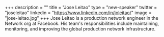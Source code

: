 +++
description = ""
title = "Jose Leitao"
type = "new-speaker"
twitter = "joseleitao"
linkedin = "https://www.linkedin.com/in/joleitao/"
image = "jose-leitao.jpg"
+++
Jose Leitao is a production network engineer in the Network org at Facebook. His team's responsibilities include maintaining, monitoring, and improving the global production network infrastructure.